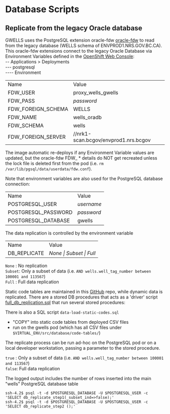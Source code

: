 # Database Scripts

## Replicate from the legacy Oracle database

GWELLS uses the PostgreSQL extension oracle-fdw [oracle-fdw](https://github.com/laurenz/oracle_fdw) to read from the
legacy database (WELLS schema of ENVPROD1.NRS.GOV.BC.CA).  This oracle-fdw extensions connect to the legacy Oracle Database via Environment Variables defined in the [OpenShift Web Console](https://console.pathfinder.gov.bc.ca:8443/console/):  
-- Applications > Deployments  
--- postgresql  
---- Environment   

<table>   
<tr><td>Name</td><td>Value</td></tr>
<tr><td>FDW_USER</td><td>proxy_wells_gwells</td></tr>
<tr><td>FDW_PASS</td><td><i>password</i></td></tr>
<tr><td>FDW_FOREIGN_SCHEMA</td><td>WELLS</td></tr>
<tr><td>FDW_NAME</td><td>wells_oradb</td></tr>
<tr><td>FDW_SCHEMA</td><td>wells</td></tr>
<tr><td>FDW_FOREIGN_SERVER</td><td>//nrk1-scan.bcgov/envprod1.nrs.bcgov</td></tr>
</table>    

The image automatic re-deploys if any Environment Variable values are updated, but the oracle-fdw FDW_ * details do NOT get recreated
unless the lock file is deleted first from the pod (i.e. `rm /var/lib/pgsql/data/userdata/fdw.conf`).

Note that environment variables are also used for the PostgreSQL database connection:
<table>   
<tr><td>Name</td><td>Value</td></tr>
<tr><td>POSTGRESQL_USER</td><td><i>username</i></td></tr>
<tr><td>POSTGRESQL_PASSWORD</td><td><i>password</i></td></tr>
<tr><td>POSTGRESQL_DATABASE</td><td>gwells</td></tr>
</table>    

The data replication is controlled by the environment variable<table>   
<tr><td>Name</td><td>Value</td></tr>
<tr><td>DB_REPLICATE</td><td><i>None | Subset | Full</i></td></tr>
</table>    

`None`  : No replication  
`Subset`: Only a subset of data (i.e. `AND wells.well_tag_number between 100001 and 113567`)  
`Full`  : Full data replication  

Static code tables are maintained in this [GitHub](../../../tree/master/database/code-tables) repo, while dynamic data is replicated.  There are a stored DB procedures that acts as a 'driver' script [full_db_replication.sql](scripts/db_replicate.sql) that run several stored procedures:

There is also a SQL script `data-load-static-codes.sql`
- "COPY" into static code tables from deployed CSV files  
- run on the gwells pod (which has all CSV files under `$VIRTUAL_ENV/src/database/code-tables/`)


The replicate process can be run ad-hoc on the PostgreSQL pod or on a local developer workstation, passing a parameter to the stored procedure.  

`true` : Only a subset of data (i.e. `AND wells.well_tag_number between 100001 and 113567`)  
`false`: Full data replication  


The logged output includes the number of rows inserted into the main "wells" PostgreSQL database table

```
ssh-4.2$ psql -t -d $POSTGRESQL_DATABASE -U $POSTGRESQL_USER -c 'SELECT db_replicate_step1(_subset_ind=>false);'
ssh-4.2$ psql -t -d $POSTGRESQL_DATABASE -U $POSTGRESQL_USER -c 'SELECT db_replicate_step2 ();'
```

